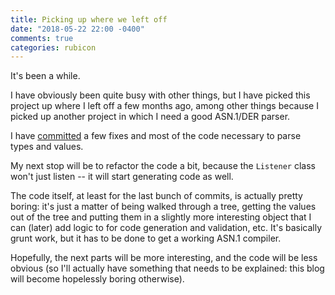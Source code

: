```yaml
---
title: Picking up where we left off
date: "2018-05-22 22:00 -0400"
comments: true
categories: rubicon
---
```

It's been a while.

I have obviously been quite busy with other things, but I have picked this project up where I left off a few months ago, among other things because I picked up another project in which I need a good ASN.1/DER parser.

I have [committed](https://github.com/blytkerchan/-rubicon/commit/e7a08eeaca254dc2935e22d07e0e6c6406729512) a few fixes and most of the code necessary to parse types and values.

My next stop will be to refactor the code a bit, because the `Listener` class won't just listen -- it will start generating code as well.

The code itself, at least for the last bunch of commits, is actually pretty boring: it's just a matter of being walked through a tree, getting the values out of the tree and putting them in a slightly more interesting object that I can (later) add logic to for code generation and validation, etc. It's basically grunt work, but it has to be done to get a working ASN.1 compiler.

Hopefully, the next parts will be more interesting, and the code will be less obvious (so I'll actually have something that needs to be explained: this blog will become hopelessly boring otherwise).

